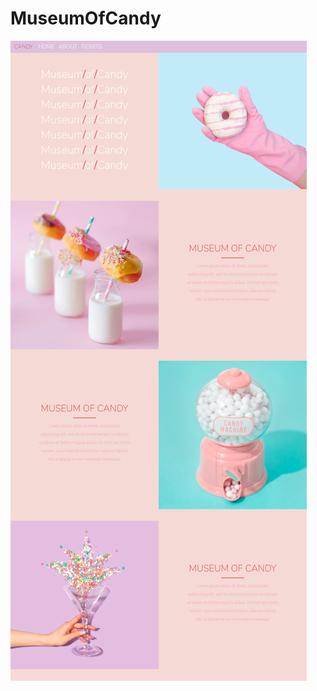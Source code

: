 # MuseumOfCandy

![Screenshot of Website](https://github.com/emily-reinhart/MuseumOfCandy/blob/master/screenshots/candy-nav-clr.png)
